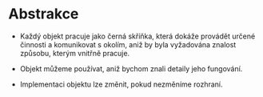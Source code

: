 # Abstrakce

- Každý objekt pracuje jako černá skříňka, která dokáže provádět určené činnosti a komunikovat s okolím, aniž by byla vyžadována znalost způsobu, kterým vnitřně pracuje. 

- Objekt můžeme používat, aniž bychom znali detaily jeho fungování.

- Implementaci objektu lze změnit, pokud nezměníme rozhraní.